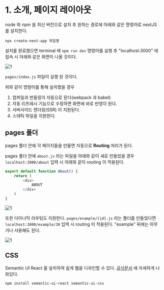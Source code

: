# 1. 소개, 페이지 레이아웃
node 와 npm 을 최신 버전으로 설치 후 원하는 경로에
아래와 같은 명령어로 nextJS 를 설치한다.

```
npx create-next-app 파일명
```

설치를 완료했으면 terminal 에 ```npm run dev``` 명령어를 실행 후 "localhost:3000" 에 접속 시 아래와 같은 화면이 나올 것이다.

![1](https://user-images.githubusercontent.com/63203480/139838290-a48da7e9-74ef-403d-b7e4-895332b5c2e9.PNG)

```pages/index.js``` 파일이 실행 된 것이다.

위와 같이 명령어를 통해 설치했을 경우 
1. 컴파일과 번들링이 자동으로 된다(webpack 과 babel)
2. 자동 리프레시 기능으로 수정하면 화면에 바로 반영이 된다.
3. 서버사이드 렌더링(SSR) 이 지원된다.
4. 스태틱 파일을 지원한다.

## pages 폴더
pages 폴더 안에 각 페이지들을 만들면 자동으로 **Routing** 처리가 된다. 

pages 폴더 안에 ```about.js``` 라는 파일을 아래와 같이 새로 만들었을 경우 ```localhost:3000/about``` 입력 시 아래와 같이 routing 이 적용된다.

```javascript
export default function About() {
    return (
        <div>
            ABOUT
        </div>
    )
}
```

![1](https://user-images.githubusercontent.com/63203480/139839762-9383080c-f0ad-4b9d-a7d1-7b1c01dd01a1.PNG)

또한 다이나믹 라우팅도 지원한다. ```pages/example/[id].js``` 라는 폴더를 만들었다면 ```localhost:3000/example/30``` 입력 시 routing 이 적용된다.
"example" 뒤에는 아무거나 사용해도 된다.

![1](https://user-images.githubusercontent.com/63203480/139840337-82e5af63-c25d-453c-847f-d7abe36c5e20.PNG)

## CSS
Semantic UI React 를 설치하여 쉽게 웹을 디자인할 수 있다. [공식문서](https://react.semantic-ui.com/) 에 자세하게 나와있다.

```
npm install semantic-ui-react semantic-ui-css
```




